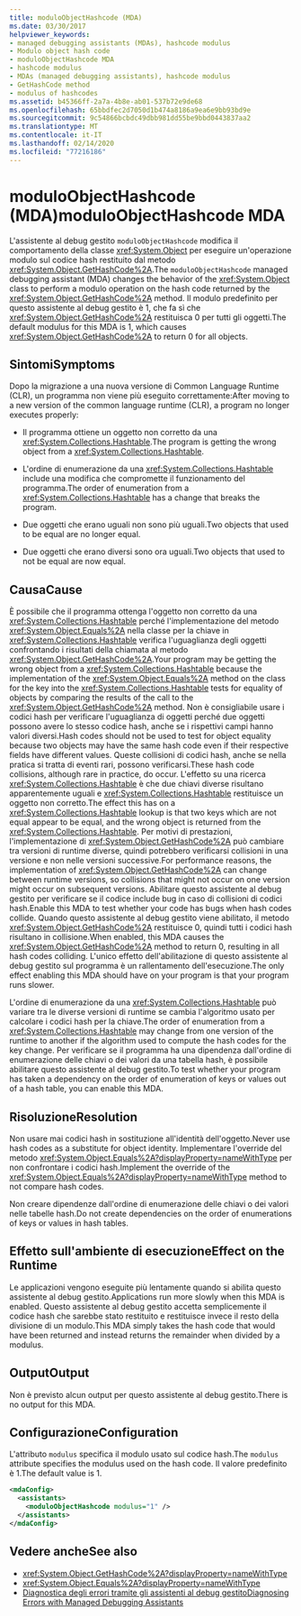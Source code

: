 ```yaml
---
title: moduloObjectHashcode (MDA)
ms.date: 03/30/2017
helpviewer_keywords:
- managed debugging assistants (MDAs), hashcode modulus
- Modulo object hash code
- moduloObjectHashcode MDA
- hashcode modulus
- MDAs (managed debugging assistants), hashcode modulus
- GetHashCode method
- modulus of hashcodes
ms.assetid: b45366ff-2a7a-4b8e-ab01-537b72e9de68
ms.openlocfilehash: 65bbdfec2d7050d1b474a8186a9ea6e9bb93bd9e
ms.sourcegitcommit: 9c54866bcbdc49dbb981dd55be9bbd0443837aa2
ms.translationtype: MT
ms.contentlocale: it-IT
ms.lasthandoff: 02/14/2020
ms.locfileid: "77216186"
---
```

# <a name="moduloobjecthashcode-mda"></a><span data-ttu-id="81a7e-102">moduloObjectHashcode (MDA)</span><span class="sxs-lookup"><span data-stu-id="81a7e-102">moduloObjectHashcode MDA</span></span>
<span data-ttu-id="81a7e-103">L'assistente al debug gestito `moduloObjectHashcode` modifica il comportamento della classe <xref:System.Object> per eseguire un'operazione modulo sul codice hash restituito dal metodo <xref:System.Object.GetHashCode%2A>.</span><span class="sxs-lookup"><span data-stu-id="81a7e-103">The `moduloObjectHashcode` managed debugging assistant (MDA) changes the behavior of the <xref:System.Object> class to perform a modulo operation on the hash code returned by the <xref:System.Object.GetHashCode%2A> method.</span></span> <span data-ttu-id="81a7e-104">Il modulo predefinito per questo assistente al debug gestito è 1, che fa sì che <xref:System.Object.GetHashCode%2A> restituisca 0 per tutti gli oggetti.</span><span class="sxs-lookup"><span data-stu-id="81a7e-104">The default modulus for this MDA is 1, which causes <xref:System.Object.GetHashCode%2A> to return 0 for all objects.</span></span>  
  
## <a name="symptoms"></a><span data-ttu-id="81a7e-105">Sintomi</span><span class="sxs-lookup"><span data-stu-id="81a7e-105">Symptoms</span></span>  
 <span data-ttu-id="81a7e-106">Dopo la migrazione a una nuova versione di Common Language Runtime (CLR), un programma non viene più eseguito correttamente:</span><span class="sxs-lookup"><span data-stu-id="81a7e-106">After moving to a new version of the common language runtime (CLR), a program no longer executes properly:</span></span>  
  
- <span data-ttu-id="81a7e-107">Il programma ottiene un oggetto non corretto da una <xref:System.Collections.Hashtable>.</span><span class="sxs-lookup"><span data-stu-id="81a7e-107">The program is getting the wrong object from a <xref:System.Collections.Hashtable>.</span></span>  
  
- <span data-ttu-id="81a7e-108">L'ordine di enumerazione da una <xref:System.Collections.Hashtable> include una modifica che compromette il funzionamento del programma.</span><span class="sxs-lookup"><span data-stu-id="81a7e-108">The order of enumeration from a <xref:System.Collections.Hashtable> has a change that breaks the program.</span></span>  
  
- <span data-ttu-id="81a7e-109">Due oggetti che erano uguali non sono più uguali.</span><span class="sxs-lookup"><span data-stu-id="81a7e-109">Two objects that used to be equal are no longer equal.</span></span>  
  
- <span data-ttu-id="81a7e-110">Due oggetti che erano diversi sono ora uguali.</span><span class="sxs-lookup"><span data-stu-id="81a7e-110">Two objects that used to not be equal are now equal.</span></span>  
  
## <a name="cause"></a><span data-ttu-id="81a7e-111">Causa</span><span class="sxs-lookup"><span data-stu-id="81a7e-111">Cause</span></span>  
 <span data-ttu-id="81a7e-112">È possibile che il programma ottenga l'oggetto non corretto da una <xref:System.Collections.Hashtable> perché l'implementazione del metodo <xref:System.Object.Equals%2A> nella classe per la chiave in <xref:System.Collections.Hashtable> verifica l'uguaglianza degli oggetti confrontando i risultati della chiamata al metodo <xref:System.Object.GetHashCode%2A>.</span><span class="sxs-lookup"><span data-stu-id="81a7e-112">Your program may be getting the wrong object from a <xref:System.Collections.Hashtable> because the implementation of the <xref:System.Object.Equals%2A> method on the class for the key into the <xref:System.Collections.Hashtable> tests for equality of objects by comparing the results of the call to the <xref:System.Object.GetHashCode%2A> method.</span></span> <span data-ttu-id="81a7e-113">Non è consigliabile usare i codici hash per verificare l'uguaglianza di oggetti perché due oggetti possono avere lo stesso codice hash, anche se i rispettivi campi hanno valori diversi.</span><span class="sxs-lookup"><span data-stu-id="81a7e-113">Hash codes should not be used to test for object equality because two objects may have the same hash code even if their respective fields have different values.</span></span> <span data-ttu-id="81a7e-114">Queste collisioni di codici hash, anche se nella pratica si tratta di eventi rari, possono verificarsi.</span><span class="sxs-lookup"><span data-stu-id="81a7e-114">These hash code collisions, although rare in practice, do occur.</span></span> <span data-ttu-id="81a7e-115">L'effetto su una ricerca <xref:System.Collections.Hashtable> è che due chiavi diverse risultano apparentemente uguali e <xref:System.Collections.Hashtable> restituisce un oggetto non corretto.</span><span class="sxs-lookup"><span data-stu-id="81a7e-115">The effect this has on a <xref:System.Collections.Hashtable> lookup is that two keys which are not equal appear to be equal, and the wrong object is returned from the <xref:System.Collections.Hashtable>.</span></span> <span data-ttu-id="81a7e-116">Per motivi di prestazioni, l'implementazione di <xref:System.Object.GetHashCode%2A> può cambiare tra versioni di runtime diverse, quindi potrebbero verificarsi collisioni in una versione e non nelle versioni successive.</span><span class="sxs-lookup"><span data-stu-id="81a7e-116">For performance reasons, the implementation of <xref:System.Object.GetHashCode%2A> can change between runtime versions, so collisions that might not occur on one version might occur on subsequent versions.</span></span> <span data-ttu-id="81a7e-117">Abilitare questo assistente al debug gestito per verificare se il codice include bug in caso di collisioni di codici hash.</span><span class="sxs-lookup"><span data-stu-id="81a7e-117">Enable this MDA to test whether your code has bugs when hash codes collide.</span></span> <span data-ttu-id="81a7e-118">Quando questo assistente al debug gestito viene abilitato, il metodo <xref:System.Object.GetHashCode%2A> restituisce 0, quindi tutti i codici hash risultano in collisione.</span><span class="sxs-lookup"><span data-stu-id="81a7e-118">When enabled, this MDA causes the <xref:System.Object.GetHashCode%2A> method to return 0, resulting in all hash codes colliding.</span></span> <span data-ttu-id="81a7e-119">L'unico effetto dell'abilitazione di questo assistente al debug gestito sul programma è un rallentamento dell'esecuzione.</span><span class="sxs-lookup"><span data-stu-id="81a7e-119">The only effect enabling this MDA should have on your program is that your program runs slower.</span></span>  
  
 <span data-ttu-id="81a7e-120">L'ordine di enumerazione da una <xref:System.Collections.Hashtable> può variare tra le diverse versioni di runtime se cambia l'algoritmo usato per calcolare i codici hash per la chiave.</span><span class="sxs-lookup"><span data-stu-id="81a7e-120">The order of enumeration from a <xref:System.Collections.Hashtable> may change from one version of the runtime to another if the algorithm used to compute the hash codes for the key change.</span></span> <span data-ttu-id="81a7e-121">Per verificare se il programma ha una dipendenza dall'ordine di enumerazione delle chiavi o dei valori da una tabella hash, è possibile abilitare questo assistente al debug gestito.</span><span class="sxs-lookup"><span data-stu-id="81a7e-121">To test whether your program has taken a dependency on the order of enumeration of keys or values out of a hash table, you can enable this MDA.</span></span>  
  
## <a name="resolution"></a><span data-ttu-id="81a7e-122">Risoluzione</span><span class="sxs-lookup"><span data-stu-id="81a7e-122">Resolution</span></span>  
 <span data-ttu-id="81a7e-123">Non usare mai codici hash in sostituzione all'identità dell'oggetto.</span><span class="sxs-lookup"><span data-stu-id="81a7e-123">Never use hash codes as a substitute for object identity.</span></span> <span data-ttu-id="81a7e-124">Implementare l'override del metodo <xref:System.Object.Equals%2A?displayProperty=nameWithType> per non confrontare i codici hash.</span><span class="sxs-lookup"><span data-stu-id="81a7e-124">Implement the override of the <xref:System.Object.Equals%2A?displayProperty=nameWithType> method to not compare hash codes.</span></span>  
  
 <span data-ttu-id="81a7e-125">Non creare dipendenze dall'ordine di enumerazione delle chiavi o dei valori nelle tabelle hash.</span><span class="sxs-lookup"><span data-stu-id="81a7e-125">Do not create dependencies on the order of enumerations of keys or values in hash tables.</span></span>  
  
## <a name="effect-on-the-runtime"></a><span data-ttu-id="81a7e-126">Effetto sull'ambiente di esecuzione</span><span class="sxs-lookup"><span data-stu-id="81a7e-126">Effect on the Runtime</span></span>  
 <span data-ttu-id="81a7e-127">Le applicazioni vengono eseguite più lentamente quando si abilita questo assistente al debug gestito.</span><span class="sxs-lookup"><span data-stu-id="81a7e-127">Applications run more slowly when this MDA is enabled.</span></span> <span data-ttu-id="81a7e-128">Questo assistente al debug gestito accetta semplicemente il codice hash che sarebbe stato restituito e restituisce invece il resto della divisione di un modulo.</span><span class="sxs-lookup"><span data-stu-id="81a7e-128">This MDA simply takes the hash code that would have been returned and instead returns the remainder when divided by a modulus.</span></span>  
  
## <a name="output"></a><span data-ttu-id="81a7e-129">Output</span><span class="sxs-lookup"><span data-stu-id="81a7e-129">Output</span></span>  
 <span data-ttu-id="81a7e-130">Non è previsto alcun output per questo assistente al debug gestito.</span><span class="sxs-lookup"><span data-stu-id="81a7e-130">There is no output for this MDA.</span></span>  
  
## <a name="configuration"></a><span data-ttu-id="81a7e-131">Configurazione</span><span class="sxs-lookup"><span data-stu-id="81a7e-131">Configuration</span></span>  
 <span data-ttu-id="81a7e-132">L'attributo `modulus` specifica il modulo usato sul codice hash.</span><span class="sxs-lookup"><span data-stu-id="81a7e-132">The `modulus` attribute specifies the modulus used on the hash code.</span></span> <span data-ttu-id="81a7e-133">Il valore predefinito è 1.</span><span class="sxs-lookup"><span data-stu-id="81a7e-133">The default value is 1.</span></span>  
  
```xml  
<mdaConfig>  
  <assistants>  
    <moduloObjectHashcode modulus="1" />  
  </assistants>  
</mdaConfig>  
```  
  
## <a name="see-also"></a><span data-ttu-id="81a7e-134">Vedere anche</span><span class="sxs-lookup"><span data-stu-id="81a7e-134">See also</span></span>

- <xref:System.Object.GetHashCode%2A?displayProperty=nameWithType>
- <xref:System.Object.Equals%2A?displayProperty=nameWithType>
- [<span data-ttu-id="81a7e-135">Diagnostica degli errori tramite gli assistenti al debug gestito</span><span class="sxs-lookup"><span data-stu-id="81a7e-135">Diagnosing Errors with Managed Debugging Assistants</span></span>](diagnosing-errors-with-managed-debugging-assistants.md)
